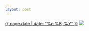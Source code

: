 ```yaml
---
layout: post
---
```


<p>
  <time><a href="/39">{{ page.date | date: "%e %B, %Y" }}</a></time>
  <a href="/39"><img src="{{ site.assets_url }}/39-640.jpg" srcset="{{ site.assets_url }}/39-1280.jpg 1280w, {{ site.assets_url }}/39-960.jpg 960w, {{ site.assets_url }}/39-640.jpg 640w, {{ site.assets_url }}/39-320.jpg 320w" sizes="(min-width: 700px) 50vw, calc(100vw - 2rem)" /></a>
</p>
